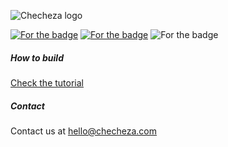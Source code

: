 ![Checheza logo](http://checheza.com/img/purple_checheza_logo.png)

[![For the badge](https://forthebadge.com/images/badges/built-with-love.svg)](http://checheza.com) [![For the badge](https://forthebadge.com/images/badges/uses-badges.svg)](http://checheza.com) ![For the badge](https://forthebadge.com/images/badges/made-with-javascript.svg)

##### How to build
[Check the tutorial](https://github.com/checheza/checheza-core/wiki/Running-and-building-app)

##### Contact
Contact us at hello@checheza.com
